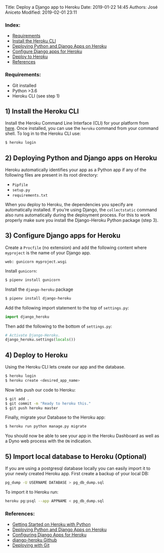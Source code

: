 Title: Deploy a Django app to Heroku
Date: 2019-01-22 14:45
Authors: José Aniceto
Modified: 2019-02-01 23:11

### Index:
* [Requirements](#requirements)
* [Install the Heroku CLI](#install-the-heroku-cli)
* [Deploying Python and Django Apps on Heroku](#deploying-python-and-django-apps-on-heroku)
* [Configure Django apps for Heroku](#configure-django-apps-for-heroku)
* [Deploy to Heroku](#deploy-to-heroku)
* [References](#references)


### Requirements:
* Git installed
* Python >3.6
* Heroku CLI (see step 1)


## 1) Install the Heroku CLI

Install the Heroku Command Line Interface (CLI) for your platform from [here](https://devcenter.heroku.com/articles/getting-started-with-python#set-up). Once installed, you can use the `heroku` command from your command shell. To log in to the Heroku CLI use:

```bash
$ heroku login
```


## 2) Deploying Python and Django apps on Heroku

Heroku automatically identifies your app as a Python app if any of the following files are present in its root directory:
* `Pipfile`
* `setup.py`
* `requirements.txt`

When you deploy to Heroku, the dependencies you specify are automatically installed. If you’re using Django, the `collectstatic` command also runs automatically during the deployment process. For this to work properly make sure you install the Django-Heroku Python package (step 3).


## 3) Configure Django apps for Heroku

Create a `Procfile` (no extension) and add the following content where `myproject` is the name of your Django app.
```
web: gunicorn myproject.wsgi
```

Install `gunicorn`:
```bash
$ pipenv install gunicorn
```

Install the `django-heroku` package
```bash
$ pipenv install django-heroku
```

Add the following import statement to the top of `settings.py`:
```python
import django_heroku
```
Then add the following to the bottom of `settings.py`:
```python
# Activate Django-Heroku.
django_heroku.settings(locals())
```


## 4) Deploy to Heroku

Using the Heroku CLI lets create our app and the database.

```bash
$ heroku login
$ heroku create <desired_app_name>
```

Now lets push our code to Heroku:
```bash
$ git add .
$ git commit -m "Ready to heroku this."
$ git push heroku master
```

Finally, migrate your Database to the Heroku app:

```bash
$ heroku run python manage.py migrate
```

You should now be able to see your app in the Heroku Dashboard as well as a Dyno web process with the `ON` indication.


## 5) Import local database to Heroku (Optional)

If you are using a postgresql database locally you can easily import it to your newly created Heroku app. First create a backup of your local DB:

```bash
pg_dump -U USERNAME DATABASE > pg_db_dump.sql
```

To import it to Heroku run:

```bash
heroku pg:psql --app APPNAME < pg_db_dump.sql
```

### References:
* [Getting Started on Heroku with Python](https://devcenter.heroku.com/articles/getting-started-with-python)
* [Deploying Python and Django Apps on Heroku](https://devcenter.heroku.com/articles/deploying-python)
* [Configuring Django Apps for Heroku](https://devcenter.heroku.com/articles/django-app-configuration)
* [django-heroku Github](https://github.com/heroku/django-heroku)
* [Deploying with Git](https://devcenter.heroku.com/articles/git)

